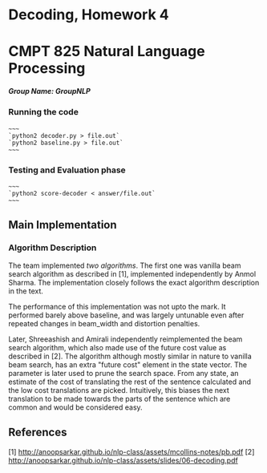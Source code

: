 # Decoding, Homework 4
# CMPT 825 Natural Language Processing
##### Group Name: GroupNLP

### Running the code


    ~~~
    `python2 decoder.py > file.out`
    `python2 baseline.py > file.out`
    ~~~

### Testing and Evaluation phase

    ~~~
    `python2 score-decoder < answer/file.out`
    ~~~

## Main Implementation
### Algorithm Description

The team implemented _*two algorithms*_. The first one was vanilla beam search algorithm as described in [1],
implemented independently by Anmol Sharma. The implementation closely follows the exact algorithm description in the text.

The performance of this implementation was not upto the mark. It performed barely above baseline, and was largely
untunable even after repeated changes in beam_width and distortion penalties.

Later, Shreeashish and Amirali independently reimplemented the beam search algorithm, which also made use of the
future cost value as described in [2]. The algorithm although mostly similar in nature to vanilla beam search,
has an extra "future cost" element in the state vector.
The parameter is later used to prune the search space. From any state, an estimate of the cost of translating the rest of the sentence calculated and the low cost translations are picked. Intuitively, this biases the next translation to be made towards the parts of the sentence which are common and would be considered easy.

## References
[1] http://anoopsarkar.github.io/nlp-class/assets/mcollins-notes/pb.pdf
[2] http://anoopsarkar.github.io/nlp-class/assets/slides/06-decoding.pdf
